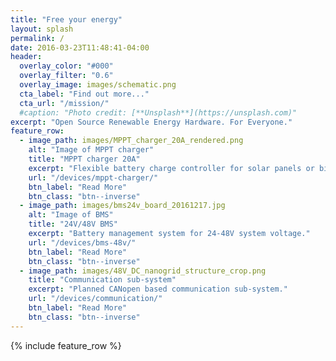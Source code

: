 ```yaml
---
title: "Free your energy"
layout: splash
permalink: /
date: 2016-03-23T11:48:41-04:00
header:
  overlay_color: "#000"
  overlay_filter: "0.6"
  overlay_image: images/schematic.png
  cta_label: "Find out more..."
  cta_url: "/mission/"
  #caption: "Photo credit: [**Unsplash**](https://unsplash.com)"
excerpt: "Open Source Renewable Energy Hardware. For Everyone."
feature_row:
  - image_path: images/MPPT_charger_20A_rendered.png
    alt: "Image of MPPT charger"
    title: "MPPT charger 20A"
    excerpt: "Flexible battery charge controller for solar panels or bicycle generators."
    url: "/devices/mppt-charger/"
    btn_label: "Read More"
    btn_class: "btn--inverse"
  - image_path: images/bms24v_board_20161217.jpg
    alt: "Image of BMS"
    title: "24V/48V BMS"
    excerpt: "Battery management system for 24-48V system voltage."
    url: "/devices/bms-48v/"
    btn_label: "Read More"
    btn_class: "btn--inverse"
  - image_path: images/48V_DC_nanogrid_structure_crop.png
    title: "Communication sub-system"
    excerpt: "Planned CANopen based communication sub-system."
    url: "/devices/communication/"
    btn_label: "Read More"
    btn_class: "btn--inverse"
---
```


{% include feature_row %}

